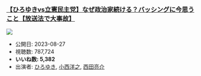 ### [【ひろゆきvs立憲民主党】なぜ政治家続ける？バッシングに今思うこと【放送法で大事故】](https://www.youtube.com/watch?v=hYbQ4K2wNcY)
[![](https://img.youtube.com/vi/hYbQ4K2wNcY/sddefault.jpg)](https://www.youtube.com/watch?v=hYbQ4K2wNcY)
-   公開日: 2023-08-27
-   視聴数: 787,724
-   **いいね数: 5,382**
-   出演者: [ひろゆき](/rehacq_fan/people/ひろゆき "wikilink"), [小西洋之](/rehacq_fan/people/小西洋之 "wikilink"), [西田亮介](/rehacq_fan/people/西田亮介 "wikilink")
